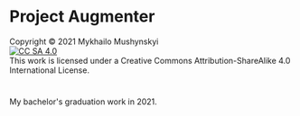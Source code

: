 # Project Augmenter
Copyright © 2021 Mykhailo Mushynskyi<br>
[![CC SA 4.0](https://i.creativecommons.org/l/by-sa/4.0/88x31.png)](http://creativecommons.org/licenses/by-sa/4.0/)<br>
This work is licensed under a Creative Commons Attribution-ShareAlike 4.0 International License.

#

My bachelor's graduation work in 2021.
